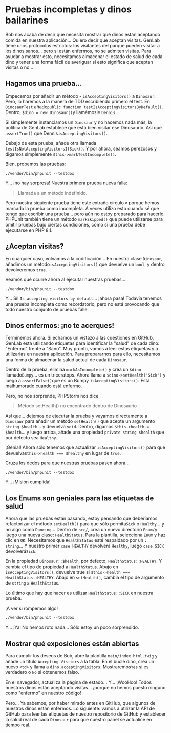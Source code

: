 # Pruebas incompletas y dinos bailarines

Bob nos acaba de decir que necesita mostrar qué dinos están aceptando comida en nuestra aplicación... Quiero decir que aceptan visitas. GenLab tiene unos protocolos estrictos: los visitantes del parque pueden visitar a los dinos sanos... pero si están enfermos, no se admiten visitas. Para ayudar a mostrar esto, necesitamos almacenar el estado de salud de cada dino y tener una forma fácil de averiguar si esto significa que aceptan visitas o no...

## Hagamos una prueba...

Empecemos por añadir un método - `isAcceptingVisitors()` a `Dinosaur`. Pero, lo haremos a la manera de TDD escribiendo primero el test. En `DinosaurTest` añade`public function testIsAcceptingVisitorsByDefault()`. Dentro, `$dino = new Dinosaur()`y llamémosle `Dennis`.

Si simplemente instanciamos un `Dinosaur` y no hacemos nada más, la política de GenLab establece que está bien visitar ese Dinosaurio. Así que `assertTrue()` que Dennis`isAcceptingVisitors()`.

Debajo de esta prueba, añade otra llamada `testIsNotAcceptingVisitorsIfSick()`. Y por ahora, seamos perezosos y digamos simplemente `$this->markTestIncomplete()`.

Bien, probemos las pruebas:

```terminal
./vendor/bin/phpunit --testdox
```

Y... ¡no hay sorpresa! Nuestra primera prueba nueva falla:

> Llamada a un método indefinido.

Pero nuestra siguiente prueba tiene este extraño círculo `∅` porque hemos marcado la prueba como incompleta. A veces utilizo esto cuando sé que tengo que escribir una prueba... pero aún no estoy preparado para hacerlo. PHPUnit también tiene un método `markSkipped()` que puede utilizarse para omitir pruebas bajo ciertas condiciones, como si una prueba debe ejecutarse en PHP 8.1.

## ¿Aceptan visitas?

En cualquier caso, volvamos a la codificación... En nuestra clase `Dinosaur`, añadimos un método`isAcceptingVisitors()` que devuelve un `bool`, y dentro devolveremos `true`.

Veamos qué ocurre ahora al ejecutar nuestras pruebas...

```terminal-silent
./vendor/bin/phpunit --testdox
```

Y... Sí! `Is accepting visitors by default`... ¡ahora pasa! Todavía tenemos una prueba incompleta como recordatorio, pero no está provocando que todo nuestro conjunto de pruebas falle.

## Dinos enfermos: ¡no te acerques!

Terminemos ahora. Si echamos un vistazo a las cuestiones en GitHub, GenLab está utilizando etiquetas para identificar la "salud" de cada dino: "Enfermo" frente a "Sano". Muy pronto, vamos a leer estas etiquetas y a utilizarlas en nuestra aplicación. Para prepararnos para ello, necesitamos una forma de almacenar la salud actual de cada `Dinosaur`.

Dentro de la prueba, elimina `markAsIncomplete()` y crea un `$dino` llamado`Bumpy`... es un triceratops. Ahora llama a `$dino->setHealth('Sick')` y luego a `assertFalse()`que es un Bumpy `isAcceptingVisitors()`. Está malhumorado cuando está enfermo.

Pero, no nos sorprende, PHPStorm nos dice

> Método setHealth() no encontrado dentro de Dinosaurio

Así que... dejemos de ejecutar la prueba y vayamos directamente a `Dinosaur` para añadir un método `setHealth()` que acepte un argumento `string $health`... y devuelva `void`. Dentro, digamos `$this->health = $health`... y luego arriba, añade una propiedad `private string $health` que por defecto sea `Healthy`.

¡Genial! Ahora sólo tenemos que actualizar `isAcceptingVisitors()` para que devuelva`$this->health === $healthy` en lugar de `true`.

Cruza los dedos para que nuestras pruebas pasen ahora...

```terminal-silent
./vendor/bin/phpunit --testdox
```

Y... ¡Misión cumplida!

## Los Enums son geniales para las etiquetas de salud

Ahora que las pruebas están pasando, estoy pensando que deberíamos refactorizar el método `setHealth()` para que sólo permita`Sick` o `Healthy`... y no algo como `Dancing`... Dentro de `src/`, crea un nuevo directorio `Enum/`y luego una nueva clase: `HealthStatus`. Para la plantilla, selecciona `Enum` y haz clic en `OK`. Necesitamos que `HealthStatus` esté respaldado por un `: string`... Y nuestro primer `case HEALTHY` devolverá `Healthy`, luego `case SICK` devolverá`Sick`.

En la propiedad `Dinosaur::$health`, por defecto, `HealthStatus::HEALTHY`. Y cambia el tipo de propiedad a `HealthStatus`. Abajo en `isAcceptingVisitors()`, devuelve true si `$this->health === HealthStatus::HEALTHY`. Abajo en `setHealth()`, cambia el tipo de argumento de `string` a `HealthStatus`.

Lo último que hay que hacer es utilizar `HealthStatus::SICK` en nuestra prueba.

¡A ver si rompemos algo!

```terminal-silent
./vendor/bin/phpunit --testdox
```

Y... ¡Ya! No hemos roto nada... Sólo estoy un poco sorprendido.

## Mostrar qué exposiciones están abiertas

Para cumplir los deseos de Bob, abre la plantilla `main/index.html.twig` y añade un título `Accepting Visitors` a la tabla. En el bucle dino, crea un nuevo `<td>` y llama a `dino.acceptingVisitors`. Mostraremos`Yes` si es verdadero o `No` si obtenemos falso.

En el navegador, actualiza la página de estado... Y... ¡WooHoo! Todos nuestros dinos están aceptando visitas... ¡porque no hemos puesto ninguno como "enfermo" en nuestro código!

Pero... Ya sabemos, por haber mirado antes en GitHub, que algunos de nuestros dinos están enfermos. Lo siguiente: vamos a utilizar la API de GitHub para leer las etiquetas de nuestro repositorio de GitHub y establecer la salud real de cada `Dinosaur` para que nuestro panel se actualice en tiempo real.
